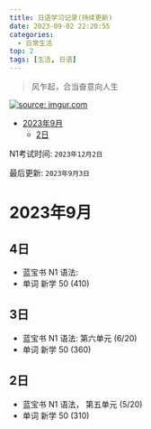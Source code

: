 ```yaml
---
title: 日语学习记录(持续更新)
date: 2023-09-02 22:20:55
categories:
  - 日常生活
top: 2
tags: [生活, 日语]
---
```


>风乍起，合当奋意向人生

<a href="https://imgur.com/tANbyQ2"><img src="https://i.imgur.com/tANbyQ2.gif" title="source: imgur.com" /></a>

<!-- TOC -->
* [2023年9月](#2023年9月-)
  * [2日](#2日)
<!-- TOC -->

N1考试时间: `2023年12月2日` 

最后更新: `2023年9月3日`

# 2023年9月  
## 4日
- 蓝宝书 N1 语法: 
- 单词 新学 50 (410)
## 3日
- 蓝宝书 N1 语法: 第六单元 (6/20)
- 单词 新学 50 (360)
## 2日
- 蓝宝书 N1 语法， 第五单元 (5/20)
- 单词 新学 50 (310)